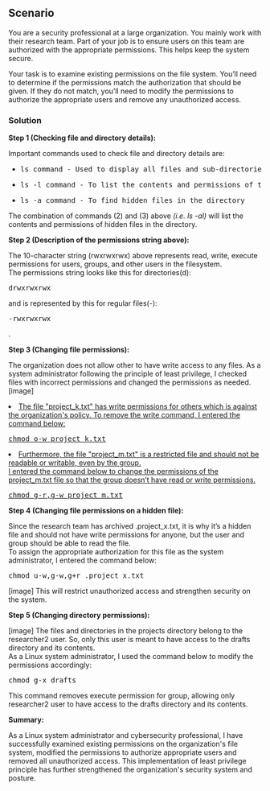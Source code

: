 <h2>Scenario</h2>
<p>
  You are a security professional at a large organization. You mainly work with their research team. Part of your job is to ensure users on this team are authorized with the appropriate permissions. This helps keep the system secure.</p>

<p>Your task is to examine existing permissions on the file system. You’ll need to determine if the permissions match the authorization that should be given. If they do not match, you’ll need to modify the permissions to authorize the appropriate users and remove any unauthorized access.</p>


<h3>Solution</h3>
<b>Step 1 (Checking file and directory details):</b>
<p>
  Important commands used to check file and directory details are:
  <ul>
    <li><pre>ls command - Used to display all files and sub-directories in a directory</pre></li>
    <li><pre>ls -l command - To list the contents and permissions of the directory</pre></li>
    <li><pre>ls -a command - To find hidden files in the directory</pre></li>
  </ul>
  The combination of commands (2) and (3) above <i>(i.e. ls -al)</i> will list the contents and permissions of hidden files in the directory.
  
</p>

<b>Step 2 (Description of the permissions string above):</b>
<p>
   The 10-character string (rwxrwxrwx) above represents read, write, execute permissions for users, groups, and other users in the filesystem.<br>The permissions string looks like this for directories(d): <pre>drwxrwxrwx</pre> and is represented by this for regular files(-): <pre>-rwxrwxrwx</pre>.
</p>

<b>Step 3 (Changing file permissions):</b>
<p>
  The organization does not allow other to have write access to any files. As a system administrator following the principle of least privilege, I checked files with incorrect permissions and changed the permissions as needed.
  [image]
<u>
  <li>The file "project_k.txt" has write permissions for others which is against the organization's policy. To remove the write command, I entered the command below:
    <pre>chmod o-w project_k.txt</pre></li>
  <li>Furthermore, the file "project_m.txt" is a restricted file and should not be readable or writable, even by the group.<br>I entered the command below to change the permissions of the project_m.txt file so that the group doesn’t have read or write permissions.
    <pre>chmod g-r,g-w project_m.txt</pre></li>
  </u>
</p>

<b>Step 4 (Changing file permissions on a hidden file):</b>
<p>
  Since the research team has archived .project_x.txt, it is why it’s a hidden file and should not have write permissions for anyone, but the user and group should be able to read the file.<br> To assign the appropriate authorization for this file as the system administrator, I entered the command below:
  <pre>chmod u-w,g-w,g+r .project_x.txt</pre>
  [image]
  This will restrict unauthorized access and strengthen security on the system.
</p>

<b>Step 5 (Changing directory permissions):</b>
<p>
  [image]
  The files and directories in the projects directory belong to the researcher2 user. So, only this user is meant to have access to the drafts directory and its contents.<br> As a Linux system administrator, I used the command below to modify the permissions accordingly:
  <pre>chmod g-x drafts</pre>
  This command removes execute permission for group, allowing only researcher2 user to have access to the drafts directory and its contents.
</p>

<b>Summary:</b>
<p>
 As a Linux system administrator and cybersecurity professional, I have successfully examined existing permissions on the organization's file system, modified the permissions to authorize appropriate users and removed all unauthorized access. This implementation of least privilege principle has further strengthened the organization's security system and posture.
</p>
